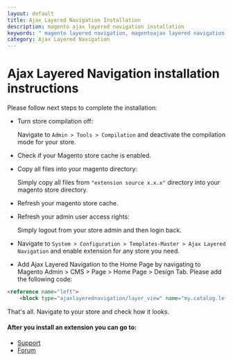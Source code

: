 ```yaml
---
layout: default
title: Ajax Layered Navigation Installation
description: magento ajax layered navigation installation
keywords: " magento layered navigation, magentoajax layered navigation, magento improved navigation, magento module installation "
category: Ajax Layered Navigation
---
```


# Ajax Layered Navigation installation instructions

Please follow next steps to complete the installation:

* Turn store compilation off:

    Navigate to `Admin > Tools > Compilation` and deactivate the compilation
    mode for your store.

* Check if your Magento store cache is enabled.

* Copy all files into your magento directory:

    Simply copy all files from `"extension source x.x.x"` directory into your
    magento store directory.

* Refresh your magento store cache.

* Refresh your admin user access rights:

    Simply logout from your store admin and then login back.

* Navigate to `System > Configuration > Templates-Master > Ajax Layered
Navigation` and enable extension for any store you need.

* Add Ajax Layered Navigation to the Home Page by navigating to Magento Admin >
CMS > Page > Home Page > Design Tab. Please add the following code:

```html
<reference name="left">
    <block type="ajaxlayerednavigation/layer_view" name="my.catalog.leftnav" before="-" template="tm/ajaxlayerednavigation/layer/homeview.phtml"/>
```

That's all. Navigate to your store and check how it looks.

#### After you install an extension you can go to:

* [Support](https://swissuplabs.com/contacts/)
* [Forum](https://swissuplabs.com/magento-forum/)

